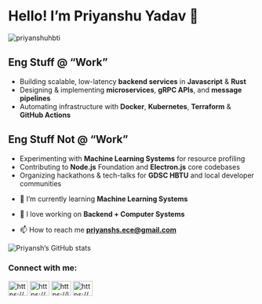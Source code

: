 # Hello! I’m Priyanshu Yadav 👋

<p align="left"> <img src="https://komarev.com/ghpvc/?username=priyanshuhbti&label=Profile%20views&color=0e75b6&style=flat" alt="priyanshuhbti" /> </p>


## Eng Stuff @ “Work”  
* Building scalable, low-latency **backend services** in **Javascript** & **Rust**  
* Designing & implementing **microservices**, **gRPC APIs**, and **message pipelines**  
* Automating infrastructure with **Docker**, **Kubernetes**, **Terraform** & **GitHub Actions**

## Eng Stuff Not @ “Work”  
* Experimenting with **Machine Learning Systems** for resource profiling  
* Contributing to **Node.js** Foundation and **Electron.js** core codebases  
* Organizing hackathons & tech-talks for **GDSC HBTU** and local developer communities  
  
- 🌱 I’m currently learning **Machine Learning Systems**

- 💬 I love working on  **Backend + Computer Systems**

- 📫 How to reach me **priyanshs.ece@gmail.com**


![Priyansh’s GitHub stats](https://github-readme-stats.vercel.app/api?username=priyanshscpp&show_icons=true&theme=dark)


<h3 align="left">Connect with me:</h3>
<p align="left">
<a href="https://www.linkedin.com/in/priyanshuhbti/" target="blank"><img align="center" src="https://raw.githubusercontent.com/rahuldkjain/github-profile-readme-generator/master/src/images/icons/Social/linked-in-alt.svg" alt="https://www.linkedin.com/in/priyanshuhbti/" height="30" width="40" /></a>
<a href="https://codeforces.com/profile/https://codeforces.com/priyanshs.ece" target="blank"><img align="center" src="https://raw.githubusercontent.com/rahuldkjain/github-profile-readme-generator/master/src/images/icons/Social/codeforces.svg" alt="https://codeforces.com/priyanshs.ece" height="30" width="40" /></a>
<a href="https://www.leetcode.com/https://leetcode.com/priyanshs.ece" target="blank"><img align="center" src="https://raw.githubusercontent.com/rahuldkjain/github-profile-readme-generator/master/src/images/icons/Social/leet-code.svg" alt="https://leetcode.com/priyanshuiitd" height="30" width="40" /></a>
<a href="https://www.hackerearth.com/https://hackerank.com/priyanshs.ece" target="blank"><img align="center" src="https://raw.githubusercontent.com/rahuldkjain/github-profile-readme-generator/master/src/images/icons/Social/hackerearth.svg" alt="https://hackerank.com/priyanshuhbti" height="30" width="40" /></a>
</p>


